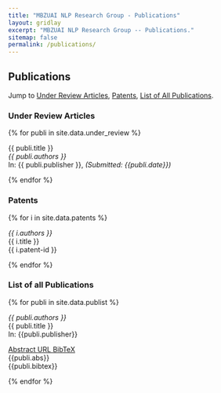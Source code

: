 ```yaml
---
title: "MBZUAI NLP Research Group - Publications"
layout: gridlay
excerpt: "MBZUAI NLP Research Group -- Publications."
sitemap: false
permalink: /publications/
---
```


<h2>Publications</h2>

Jump to [Under Review Articles](#under-review-articles), [Patents](#patents), [List of All Publications](#list-of-all-publications).

<h3 id="under-review-articles"> Under Review Articles </h3>

{% for publi in site.data.under_review %}
  
  <span class="navy">{{ publi.title }}</span><br />
  <em>{{ publi.authors }} </em><br />
  In: {{ publi.publisher }}, <i class="sky">(Submitted: {{publi.date}})</i>
  

{% endfor %}

<h3 id="patents"> Patents </h3>

{% for i in site.data.patents %}

  <em>{{ i.authors }} </em><br />
  {{ i.title }} <br />
  <span class="sky">{{ i.patent-id }}</span>

{% endfor %}

<h3 id="list-of-all-publications"> List of all Publications </h3>

{% for publi in site.data.publist %}

  <em>{{ publi.authors }} </em><br />
  <span class="navy">{{ publi.title }}</span><br />
  In: {{publi.publisher}}
<div class="col-sm-12 clearfix">
  <a class="small-sky-btn" data-toggle="collapse" href="#abstract" role="button" aria-expanded="false" aria-controls="abstract">
    Abstract
  </a>
  <a class="small-sky-btn" href="{{ publi.url }}" target="_blank">
    URL
  </a>
  <a class="small-sky-btn" data-toggle="collapse" href="#bibtex" role="button" aria-expanded="false" aria-controls="bibtex">
    BibTeX
  </a>
</div>


<div class="collapse" id="abstract">
  <div class="card card-body">
    <span class="bg-color">{{publi.abs}}</span>
  </div>
</div>

<div class="collapse" id="bibtex">
  <div class="card card-body">
   <span class="bg-color">{{publi.bibtex}}</span> 
  </div>
</div>

{% endfor %}